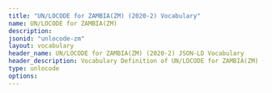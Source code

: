 ```yaml
---
title: "UN/LOCODE for ZAMBIA(ZM) (2020-2) Vocabulary"
name: UN/LOCODE for ZAMBIA(ZM) 
description: 
jsonid: "unlocode-zm"
layout: vocabulary
header_name: UN/LOCODE for ZAMBIA(ZM) (2020-2) JSON-LD Vocabulary
header_description: Vocabulary Definition of UN/LOCODE for ZAMBIA(ZM) (2020-2) semantics in HTML format. JSON-LD format is available at [unlocode-zm.jsonld](/vocabulary/unlocode-zm.jsonld)
type: unlocode
options:
---
```

